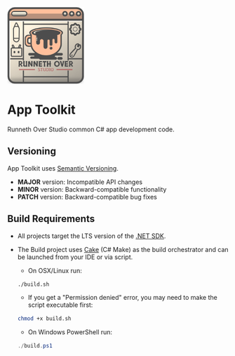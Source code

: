 <p align="left">
  <img src="logo.png" width="175" alt="App Toolkit Logo">
</p>

# App Toolkit
Runneth Over Studio common C# app development code.

## Versioning
App Toolkit uses [Semantic Versioning](https://semver.org/).

- **MAJOR** version: Incompatible API changes
- **MINOR** version: Backward-compatible functionality
- **PATCH** version: Backward-compatible bug fixes

## Build Requirements
- All projects target the LTS version of the [.NET SDK](https://dotnet.microsoft.com/en-us/download).
- The Build project uses [Cake](https://cakebuild.net/) (C# Make) as the build orchestrator and can be launched from your IDE or via script.

	- On OSX/Linux run:
	```bash
	./build.sh
	```
	- If you get a "Permission denied" error, you may need to make the script executable first:
	```bash
	chmod +x build.sh
	```

	- On Windows PowerShell run:
	```powershell
	./build.ps1
	```
